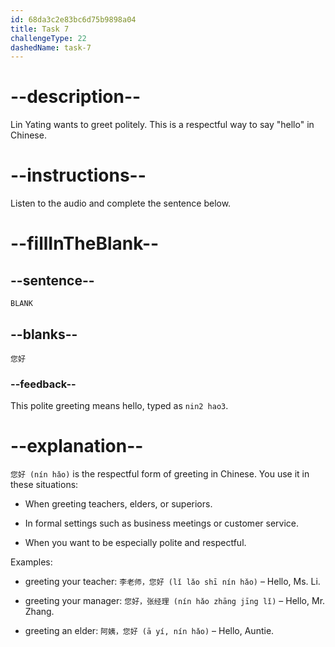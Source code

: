 ```yaml
---
id: 68da3c2e83bc6d75b9898a04
title: Task 7
challengeType: 22
dashedName: task-7
---
```


<!-- (Audio) Lin Yating: 您好 -->

# --description--

Lin Yating wants to greet politely. This is a respectful way to say "hello" in Chinese.

# --instructions--

Listen to the audio and complete the sentence below.

# --fillInTheBlank--

## --sentence--

`BLANK`

## --blanks--

`您好`

### --feedback--

This polite greeting means hello, typed as `nin2 hao3`.

# --explanation--

`您好 (nín hǎo)` is the respectful form of greeting in Chinese. You use it in these situations:

- When greeting teachers, elders, or superiors.  

- In formal settings such as business meetings or customer service.

- When you want to be especially polite and respectful.  

Examples:

- greeting your teacher: `李老师，您好 (lǐ lǎo shī nín hǎo)` – Hello, Ms. Li.  

- greeting your manager: `您好，张经理 (nín hǎo zhāng jīng lǐ)` – Hello, Mr. Zhang.  

- greeting an elder: `阿姨，您好 (ā yí, nín hǎo)` – Hello, Auntie.  
